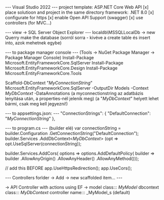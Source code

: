 --- Visual Studio 2022 ---
project template: ASP.NET Core Web API
[x] place solutioon and project in the same directory
framework: .NET 8.0
[x] configurate for https
[x] enable Open API Support (swagger)
[x] use controllers (for MVC...)

--- view ->  SQL Server Object Explorer --- 
localdb\MSSQLLocalDb -> new Querry
<magic>make the database</magic>
(sorról sorra - kivéve a create table és insert into, azok mehetnek egybe) 

--- to package manager console ---
(Tools -> NuGet Package Manager -> Package Manager Console)
Install-Package Microsoft.EntityFrameworkCore.SqlServer
Install-Package Microsoft.EntityFrameworkCore.Design
Install-Package Microsoft.EntityFrameworkCore.Tools

Scaffold-DbContext "_MyConnectionString_" Microsoft.EntityFrameworkCore.SqlServer -OutputDir Models -Context _MyDbContext_ -DataAnnotations
(a myconnectionstring az adatbázis lenyitása után, a properties-nél jelenik meg)
(a "_MyDbContext_" helyett lehet bármi, csak meg kell jegyezni!)

--- to appsettings.json: ---
"ConnectionStrings": {
    "DefaultConnection": "_MyConnectionString_"
  },

--- to program.cs ---
(builder elé)
var connectionString = builder.Configuration
	.GetConnectionString("DefaultConnection");
builder.Services
	.AddDbContext<_MyDbContext_>
	(opt => opt.UseSqlServer(connectionString));

builder.Services.AddCors(
    options => options.AddDefaultPolicy(
        builder => builder
        .AllowAnyOrigin()
        .AllowAnyHeader()
        .AllowAnyMethod()));

// add this BEFORE app.UseHttpsRedirection();
app.UseCors();
	
--- Controllers forlder -> Add -> new scaffolded item... ---

-> API Controller with actions using EF ->
model class::: _MyModel_
dbcontext class::: _MyDbContext_
controller name::: _MyModel_s (default)
